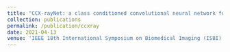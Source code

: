 ```yaml
---
title: "CCX-rayNet: a class conditioned convolutional neural network for biplanar X-rays to CT volume"
collection: publications
permalink: /publication/ccxray
date: 2021-04-13
venue: 'IEEE 18th International Symposium on Biomedical Imaging (ISBI)'
---
```

